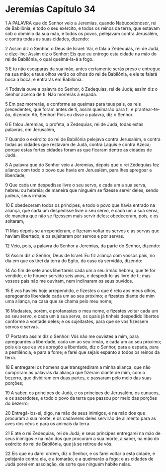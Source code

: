 # Jeremías Capítulo 34

1	A PALAVRA que do Senhor veio a Jeremias, quando Nabucodonosor, rei de Babilônia, e todo o seu exército, e todos os reinos da terra, que estavam sob o domínio da sua mão, e todos os povos, pelejavam contra Jerusalém, e contra todas as suas cidades, dizendo:

2	Assim diz o Senhor, o Deus de Israel: Vai, e fala a Zedequias, rei de Judá, e dize-lhe: Assim diz o Senhor: Eis que eu entrego esta cidade na mão do rei de Babilônia, o qual queimá-la-á a fogo.

3	E tu não escaparás da sua mão, antes certamente serás preso e entregue na sua mão; e teus olhos verão os olhos do rei de Babilônia, e ele te falará boca a boca, e entrarás em Babilônia.

4	Todavia ouve a palavra do Senhor, ó Zedequias, rei de Judá; assim diz o Senhor acerca de ti: Não morrerás à espada.

5	Em paz morrerás, e conforme as queimas para teus pais, os reis precedentes, que foram antes de ti, assim queimarão para ti, e prantear-te-ão, dizendo: Ah, Senhor! Pois eu disse a palavra, diz o Senhor.

6	E falou Jeremias, o profeta, a Zedequias, rei de Judá, todas estas palavras, em Jerusalém,

7	Quando o exército do rei de Babilônia pelejava contra Jerusalém, e contra todas as cidades que restavam de Judá, contra Laquis e contra Azeca; porque estas fortes cidades foram as que ficaram dentre as cidades de Judá.

8	A palavra que do Senhor veio a Jeremias, depois que o rei Zedequias fez aliança com todo o povo que havia em Jerusalém, para lhes apregoar a liberdade;

9	Que cada um despedisse livre o seu servo, e cada um a sua serva, hebreu ou hebréia; de maneira que ninguém se fizesse servir deles, sendo judeus, seus irmãos.

10	E obedeceram todos os príncipes, e todo o povo que havia entrado na aliança, que cada um despedisse livre o seu servo, e cada um a sua serva, de maneira que não se fizessem mais servir deles; obedeceram, pois, e os soltaram,

11	Mas depois se arrependeram, e fizeram voltar os servos e as servas que haviam libertado, e os sujeitaram por servos e por servas.

12	Veio, pois, a palavra do Senhor a Jeremias, da parte do Senhor, dizendo:

13	Assim diz o Senhor, Deus de Israel: Eu fiz aliança com vossos pais, no dia em que os tirei da terra do Egito, da casa da servidão, dizendo:

14	Ao fim de sete anos libertareis cada um a seu irmão hebreu, que te for vendido, e te houver servido seis anos, e despedi-lo-ás livre de ti; mas vossos pais não me ouviram, nem inclinaram os seus ouvidos.

15	E vos havíeis hoje arrependido, e fizestes o que é reto aos meus olhos, apregoando liberdade cada um ao seu próximo; e fizestes diante de mim uma aliança, na casa que se chama pelo meu nome;

16	Mudastes, porém, e profanastes o meu nome, e fizestes voltar cada um ao seu servo, e cada um à sua serva, os quais já tínheis despedido libertos conforme a vontade deles; e os sujeitastes, para que se vos fizessem servos e servas.

17	Portanto assim diz o Senhor: Vós não me ouvistes a mim, para apregoardes a liberdade, cada um ao seu irmão, e cada um ao seu próximo; pois eis que eu vos apregôo a liberdade, diz o Senhor, para a espada, para a pestilência, e para a fome; e farei que sejais espanto a todos os reinos da terra.

18	E entregarei os homens que transgrediram a minha aliança, que não cumpriram as palavras da aliança que fizeram diante de mim, com o bezerro, que dividiram em duas partes, e passaram pelo meio das suas porções;

19	A saber, os príncipes de Judá, e os príncipes de Jerusalém, os eunucos, e os sacerdotes, e todo o povo da terra que passou por meio das porções do bezerro;

20	Entregá-los-ei, digo, na mão de seus inimigos, e na mão dos que procuram a sua morte, e os cadáveres deles servirão de alimento para as aves dos céus e para os animais da terra.

21	E até o rei Zedequias, rei de Judá, e seus príncipes entregarei na mão de seus inimigos e na mão dos que procuram a sua morte, a saber, na mão do exército do rei de Babilônia, que já se retirou de vós.

22	Eis que eu darei ordem, diz o Senhor, e os farei voltar a esta cidade, e pelejarão contra ela, e a tomarão, e a queimarão a fogo; e as cidades de Judá porei em assolação, de sorte que ninguém habite nelas.

